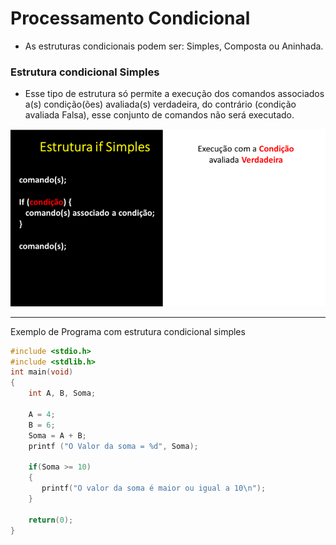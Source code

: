 # Processamento Condicional

+ As estruturas condicionais podem ser: Simples, Composta ou Aninhada.

### Estrutura condicional Simples
+ Esse tipo de estrutura só permite a execução dos comandos associados a(s) condição(ões) avaliada(s) verdadeira, do contrário (condição avaliada Falsa), esse conjunto de comandos não será executado.

![programa](/markdowns/gif_IF_Simples.gif)

---
Exemplo de Programa com estrutura condicional simples

``` C runnable
#include <stdio.h>
#include <stdlib.h>
int main(void)
{
    int A, B, Soma;
 
    A = 4;
    B = 6;
    Soma = A + B;
    printf ("O Valor da soma = %d", Soma);
 
    if(Soma >= 10)
    {
       printf("O valor da soma é maior ou igual a 10\n");
    }
 
    return(0);
}
```
